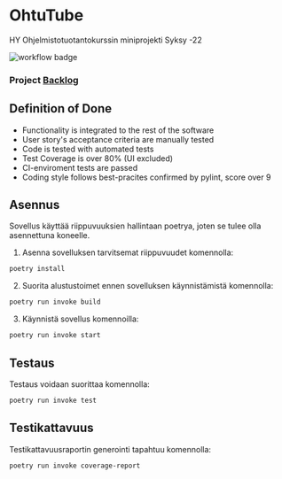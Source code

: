 # OhtuTube
HY Ohjelmistotuotantokurssin miniprojekti Syksy -22

![workflow badge](https://github.com/smannist/ohtuvarasto/workflows/CI/badge.svg)

### Project [Backlog](https://docs.google.com/spreadsheets/d/10WoYOFuoc0nGcKmTAKLrLbm1TYcGsJvkDpc3olPwmWM/edit?usp=sharing)


## Definition of Done
- Functionality is integrated to the rest of the software
- User story's acceptance criteria are manually tested
- Code is tested with automated tests
- Test Coverage is over 80% (UI excluded)
- CI-enviroment tests are passed
- Coding style follows best-pracites confirmed by pylint, score over 9

## Asennus

Sovellus käyttää riippuvuuksien hallintaan poetrya, joten se tulee olla asennettuna koneelle.

1. Asenna sovelluksen tarvitsemat riippuvuudet komennolla:
```bash
poetry install
```
2. Suorita alustustoimet ennen sovelluksen käynnistämistä komennolla:
```bash
poetry run invoke build
```
3. Käynnistä sovellus komennoilla:

```bash
poetry run invoke start
```

## Testaus
Testaus voidaan suorittaa komennolla:

```bash
poetry run invoke test
```

## Testikattavuus
Testikattavuusraportin generointi tapahtuu komennolla:

```bash
poetry run invoke coverage-report
```


